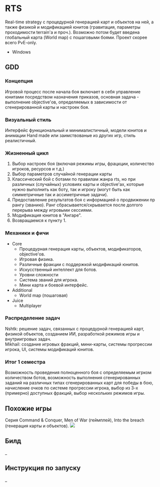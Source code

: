 # RTS

Real-time strategy с процедурной генерацией карт и объектов на ней, а также физикой и модификацией юнитов (гравитация, параметры проходимости terrain'а и проч.). Возможно потом будет введена глобальный карта (World map) с пошаговыми боями. Проект скорее всего PvE-only. 
- Windows

## GDD

### Концепция
Игровой процесс после начала боя включает в себя управление юнитами посредством назначения приказов, основная задача - выполнение objective'ов, определяемых в зависимости от сгенерированной карты и настроек боя.

### Визуальный стиль
Интерфейс функциональный и минималистичный, модели юнитов и анимации Hand made или заимствованые из других игр, стиль реалистичный.

### Жизненный цикл
1. Выбор настроек боя (включая режимы игры, фрацкции, количество игроков, ресурсов и т.д.)
2. Выбор параметров случайной генерации карты
3. Классический бой с ботами по правилам жанра rts, но при различных (случайных) условиях карты и objective'ах, которые нужно выполнить как боту, так и игроку (могут быть как симметричные так и ассиметричные задачи).
4. Предоставление результатов боя с информацией о продвижении пр рангу (званию). Ранг сбрасывается/скрывается после долгого перерыва между игровыми сессиями.
5. Модификация юнитов в "Ангаре".
6. Возвращаемся к пункту 1.
### Механики и фичи
- Core
  - Процедурная генерация карты, объектов, модификаторов, objective'ов.
  - Игровая физика.
  - Различные фракции с поддержкой модификаций юнитов.
  - Искусственный интеллект для ботов.
  - Уровни сложности
  - Система званий для игрока.
  - Мини карта и боевой интерфейс.
- Additional
  - World map (пошаговая)
- Juice
  - Multiplayer

### Распределение задач
Nshtk: решение задач, связанных с процедурной генерацией карт, физикой объектов, созданием ИИ, разработкой режимов игры и внутриигровых задач.  
Mikhail: создание игровых фракций, мини-карты, системы прогрессии игрока, UI, системы модификаций юнитов.

### Итог 1 семестра
Возможность проведения полноценного боя с определяемым игрком количеством ботов, возможность выполнения сгенерированных заданий на различных типах сгенерированных карт для победы в бою, начисление очков по системе прогрессии игрока, выбор из 3-х (примерно) доступных фракций, выбор нескольких режимов игры.

## Похожие игры
Серия Command & Conquer, Men of War (геймплей), Into the breach (генерация карты и объектов).
![ ](https://cncseries.ru/wp-content/uploads/2017/02/tw-screen45.jpg)

## Билд
_

## Инструкция по запуску
_
